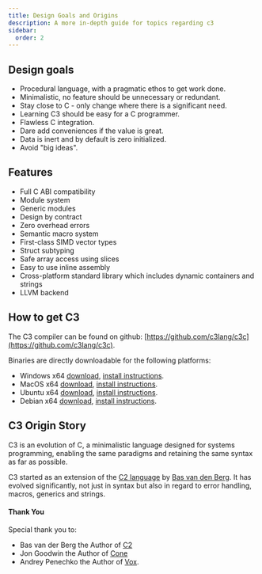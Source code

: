 ```yaml
---
title: Design Goals and Origins
description: A more in-depth guide for topics regarding c3
sidebar:
  order: 2
---
```


## Design goals

- Procedural language, with a pragmatic ethos to get work done.
- Minimalistic, no feature should be unnecessary or redundant.
- Stay close to C - only change where there is a significant need.
- Learning C3 should be easy for a C programmer.
- Flawless C integration.
- Dare add conveniences if the value is great.
- Data is inert and by default is zero initialized.
- Avoid "big ideas".

## Features

- Full C ABI compatibility  
- Module system 
- Generic modules
- Design by contract
- Zero overhead errors
- Semantic macro system
- First-class SIMD vector types
- Struct subtyping
- Safe array access using slices
- Easy to use inline assembly
- Cross-platform standard library which includes dynamic containers and strings
- LLVM backend

## How to get C3
The C3 compiler can be found on github: [https://github.com/c3lang/c3c](https://github.com/c3lang/c3c).

Binaries are directly downloadable for the following platforms:

- Windows x64 [download](https://github.com/c3lang/c3c/releases/download/latest/c3-windows.zip), [install instructions](https://github.com/c3lang/c3c#installing-on-windows-with-precompiled-binaries).
- MacOS x64 [download](https://github.com/c3lang/c3c/releases/download/latest/c3-macos.zip), [install instructions](https://github.com/c3lang/c3c#installing-on-mac-with-precompiled-binaries).
- Ubuntu x64 [download](https://github.com/c3lang/c3c/releases/download/latest/c3-ubuntu-20.tar.gz), [install instructions](https://github.com/c3lang/c3c#installing-on-debian-with-precompiled-binaries).
- Debian x64 [download](https://github.com/c3lang/c3c/releases/download/latest/c3-linux.tar.gz), [install instructions](https://github.com/c3lang/c3c#installing-on-debian-with-precompiled-binaries).


## C3 Origin Story

C3 is an evolution of C, a minimalistic language designed for systems 
programming, enabling the same paradigms and retaining the same syntax 
as far as possible.

C3 started as an extension of the [C2 language](http://www.c2lang.org/) 
by [Bas van den Berg](https://github.com/bvdberg). 
It has evolved significantly, not just in syntax but also 
in regard to error handling, macros, generics and strings.

#### Thank You

Special thank you to: 
- Bas van der Berg the Author of [C2](http://www.c2lang.org)
- Jon Goodwin the Author of [Cone](http://cone.jondgoodwin.com)
- Andrey Penechko the Author of [Vox](https://github.com/MrSmith33/vox).
